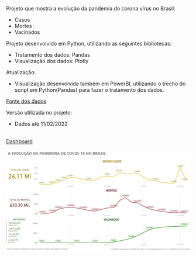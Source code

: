Projeto que mostra a evolução da pandemia do corona vírus no Brasil:
* Casos
* Mortes
* Vacinados

Projeto desenvolvido em Python, utilizando as seguintes bibliotecas:
* Tratamento dos dados: Pandas
* Visualização dos dados: Plotly

Atualização:
* Visualização desenvolvida também em PowerBI, utilizando o trecho do script em Python(Pandas) para fazer o tratamento dos dados.<br>

<a href="https://www.kaggle.com/wlcota/covid19-cases-in-brazil-at-city-level?select=cases-brazil-states.csv">Fonte dos dados</a><br>

Versão utilizada no projeto:
* Dados até 11/02/2022

<br>
<a href="https://app.powerbi.com/view?r=eyJrIjoiMWQ1MWE5YTEtMTcyYy00YTAwLTg4NTctMjk1ZTFiODA1YzFhIiwidCI6ImRjZDI0NDU1LWVkMzQtNDJhZi1hZmJmLTczMzg1ODExMTU5OCJ9">Dashboard</a>
<br>
<br>

<div align="center">
	<img src="https://github.com/JCazarotto/covid-br-project/blob/master/dashboard_pbi.png" alt="Dashboard PowerBI"/>
</div>